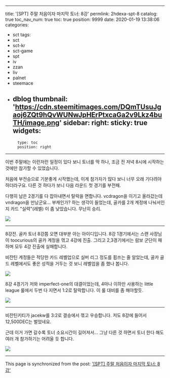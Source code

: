 
---
title: '[SPT] 주말 처음이자 마지막 토너: 8강'
permlink: 2hdexa-spt-8
catalog: true
toc_nav_num: true
toc: true
position: 9999
date: 2020-01-19 13:38:06
categories:
- sct
tags:
- sct
- sct-kr
- sct-game
- spt
- iv
- zzan
- liv
- palnet
- steemace
- dblog
thumbnail: 'https://cdn.steemitimages.com/DQmTUsuJgaoj6ZQt9hQvWUNwJpHErPtxcaGa2v9Lkz4buTH/image.png'
sidebar:
    right:
        sticky: true
widgets:
    -
        type: toc
        position: right
---


이번 주말에는 이런저런 일정이 있다 보니 토너를 딱 하나, 조금 전 저녁 8시에 시작하는 것에만 참가할 수 있었습니다. 

처음에 부전승으로 기분좋게 시작했는데, 이게 참가자가 많다 보니 너무 오래 기다려야 하더라구요. 다른 것 하다가 보니 다음 라운드 첫 경기를 부전패.

다행히 남은 2경기를 다 잡아내면서 탈락을 면합니다. vcdragon을 이기고 올라갔는데 vndragon을 만났군요... 부캐인가? 하는 생각이 들었는데, 골카를 2개 계정에 나눠서인지 카드 "실력"(레벨) 이 좀 낮았습니다. 무난히 승리.

![](https://cdn.steemitimages.com/DQmTUsuJgaoj6ZQt9hQvWUNwJpHErPtxcaGa2v9Lkz4buTH/image.png)
<br>

---

8강전. 골카 토너 8강쯤 오면 대부분 아는 아이디입니다. 8강 1경기에서는 스랜 사장님이 toocurious의 골카 계정을 꺾고 4강에 진출. 그리고 2,3경기에서는 람보 군단이 패하며 모두 4강 진출에 실패합니다. 

비잔틴 계정들은 적당한 카드 레벨업으로 실버 리그 정도를 휩쓰는 줄 알았는데, 골카 골드 레벨에서도 좋은 성적을 거두는 것 보니 레벨업을 좀 했나 봅니다.

![](https://cdn.steemitimages.com/DQmWEbPAvMWFyjD9rSV2ua6yaPtCe4k1Lqw9Mux6fcJGKjh/image.png)
<br>

8강 4경기가 저와 imperfect-one의 대결이었는데, 4마나 이하만 사용하는 little league 룰에서 두번 다 지면서 1:2로 탈락합니다. 이 룰 대비를 좀 해야할듯. 

![](https://cdn.steemitimages.com/DQmWeTh9Pgxc3J34EvsXdVHMJMH9ReWuiP8k5GXSKvbd999/image.png)
<br>

---

비잔틴키티가 jacekw를 3:2로 결승에서 꺾고 우승합니다. 저도 8강에 들어서 12,500DEC는 벌었네요.

근데 이거 가면 갈수록 토너 소요시간이 길어져서... 그냥 다른 것 하면서 토너 한다 해도 여러 개 참가하기는 어려울 듯 합니다.

![](https://cdn.steemitimages.com/DQmcKBK8a7Vz7RhzZzyRs3g5BH3Wj2peNDZMvvY7SJ5hhNF/image.png)
<br>

- - -

This page is synchronized from the post: ['[SPT] 주말 처음이자 마지막 토너: 8강'](https://steemit.com/@glory7/2hdexa-spt-8)
